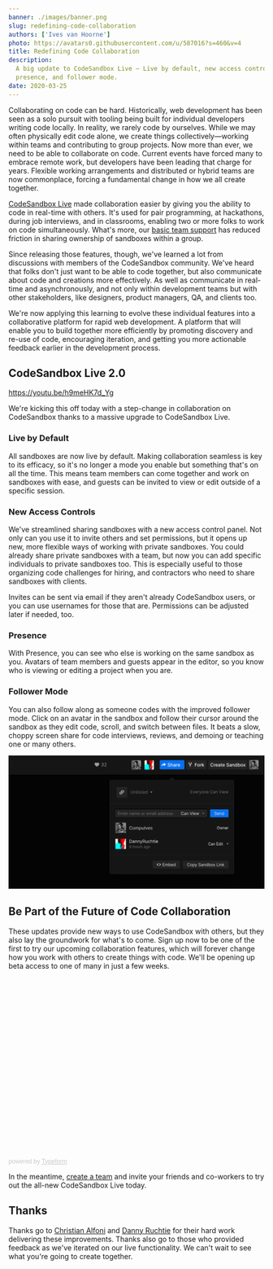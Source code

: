 ```yaml
---
banner: ./images/banner.png
slug: redefining-code-collaboration
authors: ['Ives van Hoorne']
photo: https://avatars0.githubusercontent.com/u/587016?s=460&v=4
title: Redefining Code Collaboration
description:
  A big update to CodeSandbox Live — Live by default, new access controls,
  presence, and follower mode.
date: 2020-03-25
---
```


Collaborating on code can be hard. Historically, web development has been seen
as a solo pursuit with tooling being built for individual developers writing
code locally. In reality, we rarely code by ourselves. While we may often
physically edit code alone, we create things collectively—working within teams
and contributing to group projects. Now more than ever, we need to be able to
collaborate on code. Current events have forced many to embrace remote work, but
developers have been leading that charge for years. Flexible working
arrangements and distributed or hybrid teams are now commonplace, forcing a
fundamental change in how we all create together.

[CodeSandbox Live](/post/introducing-codesandbox-live-real-time-code-collaboration-in-the-browser)
made collaboration easier by giving you the ability to code in real-time with
others. It's used for pair programming, at hackathons, during job interviews,
and in classrooms, enabling two or more folks to work on code simultaneously.
What's more, our [basic team support](/dashboard/teams/new) has reduced friction
in sharing ownership of sandboxes within a group.

Since releasing those features, though, we've learned a lot from discussions
with members of the CodeSandbox community. We've heard that folks don't just
want to be able to code together, but also communicate about code and creations
more effectively. As well as communicate in real-time and asynchronously, and
not only within development teams but with other stakeholders, like designers,
product managers, QA, and clients too.

We're now applying this learning to evolve these individual features into a
collaborative platform for rapid web development. A platform that will enable
you to build together more efficiently by promoting discovery and re-use of
code, encouraging iteration, and getting you more actionable feedback earlier in
the development process.

## CodeSandbox Live 2.0

https://youtu.be/h9meHK7d_Yg

We're kicking this off today with a step-change in collaboration on CodeSandbox
thanks to a massive upgrade to CodeSandbox Live.

### Live by Default

All sandboxes are now live by default. Making collaboration seamless is key to
its efficacy, so it's no longer a mode you enable but something that's on all
the time. This means team members can come together and work on sandboxes with
ease, and guests can be invited to view or edit outside of a specific session.

### New Access Controls

We've streamlined sharing sandboxes with a new access control panel. Not only
can you use it to invite others and set permissions, but it opens up new, more
flexible ways of working with private sandboxes. You could already share private
sandboxes with a team, but now you can add specific individuals to private
sandboxes too. This is especially useful to those organizing code challenges for
hiring, and contractors who need to share sandboxes with clients.

Invites can be sent via email if they aren't already CodeSandbox users, or you
can use usernames for those that are. Permissions can be adjusted later if
needed, too.

### Presence

With Presence, you can see who else is working on the same sandbox as you.
Avatars of team members and guests appear in the editor, so you know who is
viewing or editing a project when you are.

### Follower Mode

You can also follow along as someone codes with the improved follower mode.
Click on an avatar in the sandbox and follow their cursor around the sandbox as
they edit code, scroll, and switch between files. It beats a slow, choppy screen
share for code interviews, reviews, and demoing or teaching one or many others.

![Share Sheet](./images/Share-Sheet.png)

## Be Part of the Future of Code Collaboration

These updates provide new ways to use CodeSandbox with others, but they also lay
the groundwork for what's to come. Sign up now to be one of the first to try our
upcoming collaboration features, which will forever change how you work with
others to create things with code. We'll be opening up beta access to one of
many in just a few weeks.

<div class="typeform-widget" data-url="https://codesandbox.typeform.com/to/ktD2rd" style="width: 100%; height: 350px;"></div> <script> (function() { var qs,js,q,s,d=document, gi=d.getElementById, ce=d.createElement, gt=d.getElementsByTagName, id="typef_orm", b="https://embed.typeform.com/"; if(!gi.call(d,id)) { js=ce.call(d,"script"); js.id=id; js.src=b+"embed.js"; q=gt.call(d,"script")[0]; q.parentNode.insertBefore(js,q) } })() </script> <div style="font-family: Sans-Serif;font-size: 12px;color: #999;opacity: 0.5; padding-top: 5px;"> powered by <a href="https://admin.typeform.com/signup?utm_campaign=ktD2rd&utm_source=typeform.com-01DH8PS45JWZKYBJ6B37YX56NZ-pro&utm_medium=typeform&utm_content=typeform-embedded-poweredbytypeform&utm_term=EN" style="color: #999" target="_blank">Typeform</a></div>

In the meantime, [create a team](/dashboard/teams/new) and invite your friends
and co-workers to try out the all-new CodeSandbox Live today.

## Thanks

Thanks go to [Christian Alfoni](https://twitter.com/christianalfoni) and
[Danny Ruchtie](https://twitter.com/druchtie) for their hard work delivering
these improvements. Thanks also go to those who provided feedback as we've
iterated on our live functionality. We can't wait to see what you're going to
create together.
